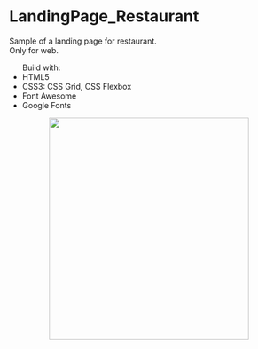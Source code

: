 # LandingPage_Restaurant

<p> Sample of a landing page for restaurant. <br />  Only for web. </p>

<ul> Build with:
  <li> HTML5 </li>
  <li> CSS3: CSS Grid, CSS Flexbox</li>
  <li> Font Awesome </li>
  <li> Google Fonts </li>
</ul>

<p align="center">
  <img width="360" height="400" src="https://i.ibb.co/P6kTCzN/preview.png">
</p>
